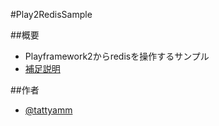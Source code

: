 #Play2RedisSample

##概要
* Playframework2からredisを操作するサンプル
* [補足説明](http://blog.livedoor.jp/tattyamm/archives/4208836.html)

##作者
* [@tattyamm](https://twitter.com/tattyamm)